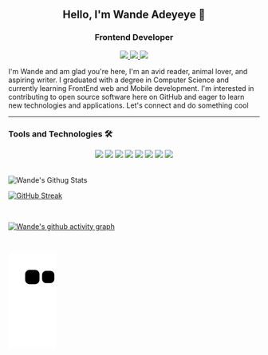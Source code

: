 <h2 align="center">Hello, I'm Wande Adeyeye 👋</h2>
<h3 align="center">Frontend Developer</h3>
<p align="center">

<a href="https://twitter.com/wandeadeyeye">
   <img src="https://img.shields.io/static/v1?label=|&labelColor=AFD3E2&message=TWITTER&color=AFD3E2&style=for-the-badge&logo=Twitter"/>
</a>

<a href="https://medium.com/@wandeadeyeye">
   <img src="https://img.shields.io/static/v1?label=|&labelColor=AFD3E2&message=MEDIUM&color=AFD3E2&style=for-the-badge&logo=medium"/>
</a>

<a href="https://www.linkedin.com/in/wandeadeyeye/">
   <img src="https://img.shields.io/static/v1?label=|&labelColor=AFD3E2&message=LINKEDIN&color=AFD3E2&style=for-the-badge&logo=linkedin"/>
</a>

<p/>

<p align="left">
I'm Wande and am glad you're here, I'm an avid reader, animal lover, and aspiring writer. I graduated with a degree in Computer Science and currently learning FrontEnd web and Mobile development. I'm interested in contributing to open source software here on GitHub and eager to learn new technologies and applications. Let's connect and do something cool
<p/>

---


<h3>Tools and Technologies 🛠️</h3>
    <p align="center">
        <img src="https://img.shields.io/static/v1?label=|&labelColor=AFD3E2&message=PYTHON&color=AFD3E2&style=flat-square&logo=python"/>
        <img src="https://img.shields.io/static/v1?label=|&labelColor=AFD3E2&message=HTML5&color=AFD3E2&style=flat-square&logo=html5"/>
        <img src="https://img.shields.io/static/v1?label=|&labelColor=AFD3E2&message=CSS3&color=AFD3E2&logoColor=blue&style=flat-square&logo=css3"/>
        <img src="https://img.shields.io/static/v1?label=|&labelColor=AFD3E2&message=BOOTSTRAP&color=AFD3E2&logoColor=blue&style=flat-square&logo=bootstrap"/>
        <img src="https://img.shields.io/static/v1?label=|&labelColor=AFD3E2&message=MYSQL&color=AFD3E2&logoColor=gold&style=flat-square&logo=mysql"/>
        <img src="https://img.shields.io/static/v1?label=|&labelColor=AFD3E2&message=VS CODE&color=AFD3E2&logoColor=blue&style=flat-square&logo=visual studio code"/>
        <img src="https://img.shields.io/static/v1?label=|&labelColor=AFD3E2&message=GIT&color=AFD3E2&style=flat-square&logo=git"/>
        <img src="https://img.shields.io/static/v1?label=|&labelColor=AFD3E2&message=GITHUB&color=AFD3E2&style=flat-square&logo=github"/>
    </p>
<br>

<img align="center" alt="Wande's Githug Stats" src="https://github-readme-stats.vercel.app/api?username=wandeadeyeye&show_icons=true&include_all_commits=true&theme=transparent"/>

<br>

[![GitHub Streak](https://streak-stats.demolab.com/?user=wandeadeyeye&theme=transparent)](https://git.io/streak-stats)

<br>

[![Wande's github activity graph](https://github-readme-activity-graph.cyclic.app/graph?username=wandeadeyeye&theme=github-compact)](https://github.com/ashutosh00710/github-readme-activity-graph)

<br>

![snake gif](https://github.com/wandeadeyeye/wandeadeyeye/blob/output/github-contribution-grid-snake.svg)

<!---
wandeadeyeye/wandeadeyeye is a ✨ special ✨ repository because its `README.md` (this file) appears on your GitHub profile.
You can click the Preview link to take a look at your changes.
--->
